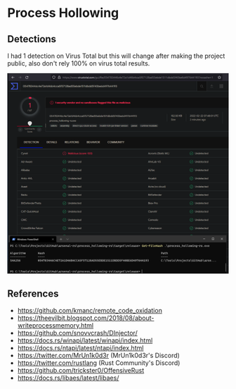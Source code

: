 # Process Hollowing

## Detections

I had 1 detection on Virus Total but this will change after making the project public, also don't rely 100% on virus total results.

![Detection](./detection.PNG)

## References

* https://github.com/kmanc/remote_code_oxidation
* https://theevilbit.blogspot.com/2018/08/about-writeprocessmemory.html
* https://github.com/snovvcrash/DInjector/
* https://docs.rs/winapi/latest/winapi/index.html
* https://docs.rs/ntapi/latest/ntapi/index.html
* https://twitter.com/MrUn1k0d3r (MrUn1k0d3r's Discord)
* https://twitter.com/rustlang (Rust Community's Discord)
* https://github.com/trickster0/OffensiveRust
* https://docs.rs/libaes/latest/libaes/